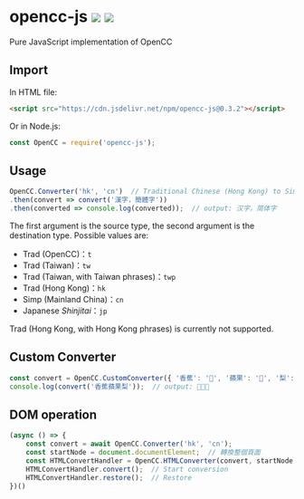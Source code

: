 # opencc-js [![](https://github.com/nk2028/opencc-js/workflows/Node.js%20CI/badge.svg?branch=master)](https://github.com/nk2028/opencc-js/actions?query=workflow%3A%22Node.js+CI%22) [![](https://data.jsdelivr.com/v1/package/npm/opencc-js/badge)](https://www.jsdelivr.com/package/npm/opencc-js)

Pure JavaScript implementation of OpenCC

## Import

In HTML file:

```html
<script src="https://cdn.jsdelivr.net/npm/opencc-js@0.3.2"></script>
```

Or in Node.js:

```javascript
const OpenCC = require('opencc-js');
```

## Usage

```javascript
OpenCC.Converter('hk', 'cn')  // Traditional Chinese (Hong Kong) to Simplified Chinese
.then(convert => convert('漢字，簡體字'))
.then(converted => console.log(converted));  // output: 汉字，简体字
```

The first argument is the source type, the second argument is the destination type. Possible values are:

- Trad (OpenCC)：`t`
- Trad (Taiwan)：`tw`
- Trad (Taiwan, with Taiwan phrases)：`twp`
- Trad (Hong Kong)：`hk`
- Simp (Mainland China)：`cn`
- Japanese _Shinjitai_：`jp`

Trad (Hong Kong, with Hong Kong phrases) is currently not supported.

## Custom Converter

```javascript
const convert = OpenCC.CustomConverter({ '香蕉': '🍌️', '蘋果': '🍎️', '梨': '🍐️' });
console.log(convert('香蕉蘋果梨'));  // output: 🍌️🍎️🍐️
```

## DOM operation

```javascript
(async () => {
    const convert = await OpenCC.Converter('hk', 'cn');
    const startNode = document.documentElement;  // 轉換整個頁面
    const HTMLConvertHandler = OpenCC.HTMLConverter(convert, startNode, 'zh-HK', 'zh-CN');  // 將所有 zh-HK 標籤轉為 zh-CN 標籤
    HTMLConvertHandler.convert();  // Start conversion
    HTMLConvertHandler.restore();  // Restore
})()
```
